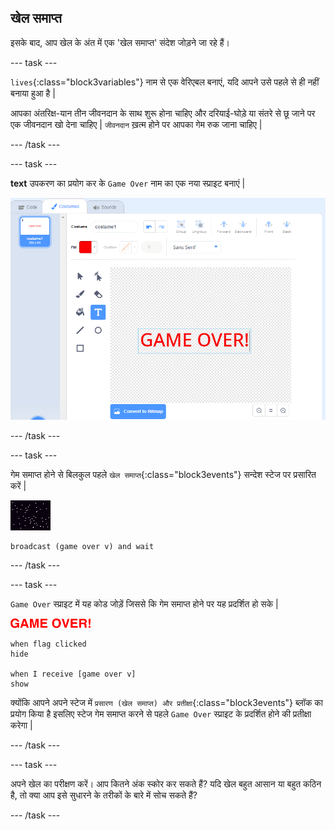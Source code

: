 ## खेल समाप्त

इसके बाद, आप खेल के अंत में एक 'खेल समाप्त' संदेश जोड़ने जा रहे हैं।

\--- task \---

`lives`{:class="block3variables"} नाम से एक वेरिएबल बनाएं, यदि आपने उसे पहले से ही नहीं बनाया हुआ है |

आपका अंतरिक्ष-यान तीन जीवनदान के साथ शुरू होना चाहिए और दरियाई-घोड़े या संतरे से छू जाने पर एक जीवनदान खो देना चाहिए | `जीवनदान` ख़त्म होने पर आपका गेम रुक जाना चाहिए |

\--- /task \---

\--- task \---

**text** उपकरण का प्रयोग कर के `Game Over` नाम का एक नया स्प्राइट बनाएं |

![स्क्रीनशॉट](images/invaders-game-over.png)

\--- /task \---

\--- task \---

गेम समाप्त होने से बिलकुल पहले `खेल समाप्त`{:class="block3events"} सन्देश स्टेज पर प्रसारित करें |

![गेमओवर स्प्राइट](images/stage-sprite.png)

```blocks3
broadcast (game over v) and wait
```

\--- /task \---

\--- task \---

`Game Over` स्प्राइट में यह कोड जोड़ें जिससे कि गेम समाप्त होने पर यह प्रदर्शित हो सके |

![gameover स्प्राइट](images/gameover-sprite.png)

```blocks3
when flag clicked
hide

when I receive [game over v]
show
```

क्योंकि आपने अपने स्टेज में `प्रसारण (खेल समाप्त) और प्रतीक्षा`{:class="block3events"} ब्लॉक का प्रयोग किया है इसलिए स्टेज गेम समाप्त करने से पहले `Game Over` स्प्राइट के प्रदर्शित होने की प्रतीक्षा करेगा |

\--- /task \---

\--- task \---

अपने खेल का परीक्षण करें। आप कितने अंक स्कोर कर सकते हैं? यदि खेल बहुत आसान या बहुत कठिन है, तो क्या आप इसे सुधारने के तरीकों के बारे में सोच सकते हैं?

\--- /task \---